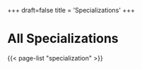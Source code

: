 +++
draft=false
title = 'Specializations'
+++

# All Specializations

{{< page-list "specialization" >}}
